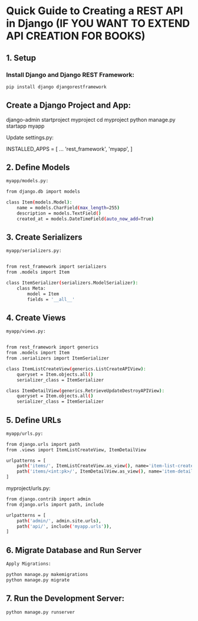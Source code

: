 # Quick Guide to Creating a REST API in Django (IF YOU WANT TO EXTEND API CREATION FOR BOOKS)

## 1. Setup

### Install Django and Django REST Framework:

```bash
pip install django djangorestframework
```


## Create a Django Project and App:

django-admin startproject myproject
cd myproject
python manage.py startapp myapp


Update settings.py:


INSTALLED_APPS = [
    ...
    'rest_framework',
    'myapp',
]



## 2. Define Models
```bash
myapp/models.py:

from django.db import models

class Item(models.Model):
    name = models.CharField(max_length=255)
    description = models.TextField()
    created_at = models.DateTimeField(auto_now_add=True)
```


## 3. Create Serializers
```bash
myapp/serializers.py:


from rest_framework import serializers
from .models import Item

class ItemSerializer(serializers.ModelSerializer):
    class Meta:
        model = Item
        fields = '__all__'

```


## 4. Create Views
```bash
myapp/views.py:


from rest_framework import generics
from .models import Item
from .serializers import ItemSerializer

class ItemListCreateView(generics.ListCreateAPIView):
    queryset = Item.objects.all()
    serializer_class = ItemSerializer

class ItemDetailView(generics.RetrieveUpdateDestroyAPIView):
    queryset = Item.objects.all()
    serializer_class = ItemSerializer
```


## 5. Define URLs
```bash
myapp/urls.py:

from django.urls import path
from .views import ItemListCreateView, ItemDetailView

urlpatterns = [
    path('items/', ItemListCreateView.as_view(), name='item-list-create'),
    path('items/<int:pk>/', ItemDetailView.as_view(), name='item-detail'),
]
```

myproject/urls.py:

```bash
from django.contrib import admin
from django.urls import path, include

urlpatterns = [
    path('admin/', admin.site.urls),
    path('api/', include('myapp.urls')),
]
```



## 6. Migrate Database and Run Server

```bash
Apply Migrations:

python manage.py makemigrations
python manage.py migrate
```


## 7. Run the Development Server:

```bash
python manage.py runserver
```